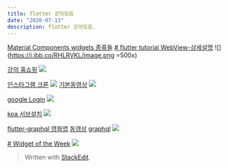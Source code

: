```yaml
---
title: flotter 강의모음
date: "2020-07-13"
description: flotter 강의모음.
---
```


[Material Components widgets 종류들](https://flutter.dev/docs/development/ui/widgets/material)
[# flutter tutorial WebView-상세설명](https://www.youtube.com/watch?v=tCBOBf6S5hQ&list=PLIKnSA4GMR4NXpNdCtJOL0BhWcxX_BBHJ&index=41&t=0s)
![](https://i.ibb.co/RHLRVKL/image.png =500x)


[강의 홈쇼핑](https://www.youtube.com/watch?v=32RI0qUnTzQ&list=PLmnT6naTGy2SC82FMSCrvZNogg5T1H7iF&index=11)
![](https://i.ibb.co/jJ9vkTD/flutter-11.png)

[인스타그램 크론](https://www.inflearn.com/course/flutter-netflix-clone-app/lecture/37786)
![](https://i.ibb.co/7NnM30q/Screen-Shot-2020-07-13-at-11-28-00-AM.png)
[기본동영상](https://www.youtube.com/watch?v=uq7e386eG4Y&list=PLybADvIp2cxgYovNF3r16TZjFD-4mcyMD)
![](https://i.ibb.co/DzGsjsX/Screen-Shot-2020-07-13-at-10-55-12-AM.png)

[google Login](https://fkkmemi.github.io/ff/ff-001/)
![](https://i.ibb.co/mDR6ZfN/Screen-Shot-2020-07-13-at-11-00-01-AM.png )

[koa 서브설치](https://backend-intro.vlpt.us/1/01.html)
![](https://i.ibb.co/ZckpD0p/image.png)


[flutter-graphql 영화앱](https://m.blog.naver.com/ljk041180/221692569263)
[동영상](https://www.youtube.com/watch?v=f6jdoEtZt_o)
[graphql](https://countries.trevorblades.com/)
![](https://mblogthumb-phinf.pstatic.net/MjAxOTEwMzBfMzcg/MDAxNTcyMzYxNDY5Njk0.rEOgcqKNxxBwlIvOWifzFKV1nlqPKd3g1mnOa2VQYFog.hr9yypFSUMkqslwsRWkItyuovfPL82bdH8W0XIbr3gAg.PNG.ljk041180/flutter_graphql.png?type=w800 )

[# Widget of the Week](https://www.youtube.com/watch?v=b_sQ9bMltGU&list=PLjxrf2q8roU23XGwz3Km7sQZFTdB996iG)
![](https://i.ibb.co/NpHd5RY/Screen-Shot-2020-07-16-at-12-37-28-AM.png)


> Written with [StackEdit](https://stackedit.io/).
<!--stackedit_data:
eyJoaXN0b3J5IjpbMTk1MTk4Njg1MiwtMjE0MTc3MzEwMiwxND
c4Mzg1NjQwLDM2MDIzODIyNCwxMTM1MTQyMDk5LDMxODMyMTM2
MCwyMTM3MDg5NTY2LC0xNDA5MjQwNzIsLTEwODEyNjM0MjcsMT
E4MTMyMzY1M119
-->